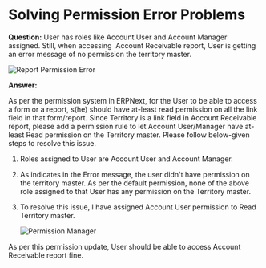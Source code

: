 <!-- add-breadcrumbs -->
# Solving Permission Error Problems

**Question:** User has roles like Account User and Account Manager assigned. Still, when accessing  Account Receivable report, User is getting an error message of no permission the territory master.

<img alt="Report Permission Error" class="screenshot" src="{{docs_base_url}}/v12/assets/img/articles/report-permission-1.png">

**Answer:**

As per the permission system in ERPNext, for the User to be able to access a form or a report, s(he) should have at-least read permission on all the link field in that form/report. Since Territory is a link field in Account Receivable report, please add a permission rule to let Account User/Manager have at-least Read permission on the Territory master. Please follow below-given steps to resolve this issue.

1.  Roles assigned to User are Account User and Account Manager.

2.  As indicates in the Error message, the user didn't have permission on the territory master. As per the default permission, none of the above role assigned to that User has any permission on the Territory master.

3.  To resolve this issue, I have assigned Account User permission to Read Territory master.

    <img alt="Permission Manager" class="screenshot" src="{{docs_base_url}}/v12/assets/img/articles/report-permission-2.png">

As per this permission update, User should be able to access Account Receivable report fine.